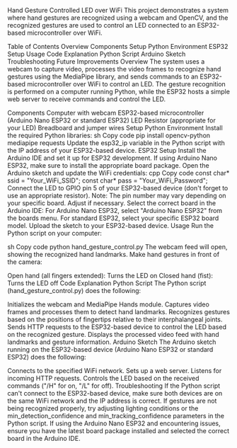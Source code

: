 Hand Gesture Controlled LED over WiFi
This project demonstrates a system where hand gestures are recognized using a webcam and OpenCV, and the recognized gestures are used to control an LED connected to an ESP32-based microcontroller over WiFi.

Table of Contents
Overview
Components
Setup
Python Environment
ESP32 Setup
Usage
Code Explanation
Python Script
Arduino Sketch
Troubleshooting
Future Improvements
Overview
The system uses a webcam to capture video, processes the video frames to recognize hand gestures using the MediaPipe library, and sends commands to an ESP32-based microcontroller over WiFi to control an LED. The gesture recognition is performed on a computer running Python, while the ESP32 hosts a simple web server to receive commands and control the LED.

Components
Computer with webcam
ESP32-based microcontroller (Arduino Nano ESP32 or standard ESP32)
LED
Resistor (appropriate for your LED)
Breadboard and jumper wires
Setup
Python Environment
Install the required Python libraries:
sh
Copy code
pip install opencv-python mediapipe requests
Update the esp32_ip variable in the Python script with the IP address of your ESP32-based device.
ESP32 Setup
Install the Arduino IDE and set it up for ESP32 development.
If using Arduino Nano ESP32, make sure to install the appropriate board package.
Open the Arduino sketch and update the WiFi credentials:
cpp
Copy code
const char* ssid = "Your_WiFi_SSID";
const char* pass = "Your_WiFi_Password";
Connect the LED to GPIO pin 5 of your ESP32-based device (don't forget to use an appropriate resistor).
Note: The pin number may vary depending on your specific board. Adjust if necessary.
Select the correct board in the Arduino IDE:
For Arduino Nano ESP32, select "Arduino Nano ESP32" from the boards menu.
For standard ESP32, select your specific ESP32 board model.
Upload the sketch to your ESP32-based device.
Usage
Run the Python script on your computer:

sh
Copy code
python hand_gesture_control.py
The webcam feed will open, showing the recognized hand landmarks. Make hand gestures in front of the camera:

Open hand (all fingers extended): Turns the LED on
Closed hand (fist): Turns the LED off
Code Explanation
Python Script
The Python script (hand_gesture_control.py) does the following:

Initializes the webcam and MediaPipe Hands module.
Captures video frames and processes them to detect hand landmarks.
Recognizes gestures based on the positions of fingertips relative to their interphalangeal joints.
Sends HTTP requests to the ESP32-based device to control the LED based on the recognized gesture.
Displays the processed video feed with hand landmarks and gesture information.
Arduino Sketch
The Arduino sketch running on the ESP32-based device (Arduino Nano ESP32 or standard ESP32) does the following:

Connects to the specified WiFi network.
Sets up a web server.
Listens for incoming HTTP requests.
Controls the LED based on the received commands ("/H" for on, "/L" for off).
Troubleshooting
If the Python script can't connect to the ESP32-based device, make sure both devices are on the same WiFi network and the IP address is correct.
If gestures are not being recognized properly, try adjusting lighting conditions or the min_detection_confidence and min_tracking_confidence parameters in the Python script.
If using the Arduino Nano ESP32 and encountering issues, ensure you have the latest board package installed and selected the correct board in the Arduino IDE.
